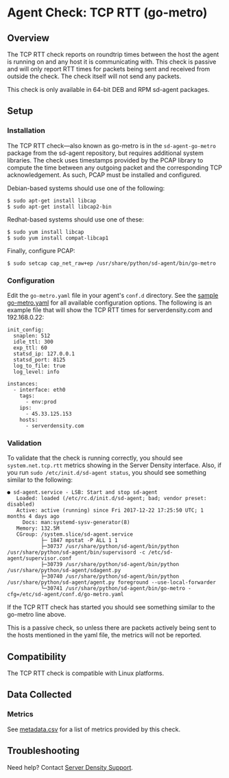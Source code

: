 # Agent Check: TCP RTT (go-metro)

## Overview

The TCP RTT check reports on roundtrip times between the host the agent is running on and any host it is communicating with. This check is passive and will only report RTT times for packets being sent and received from outside the check. The check itself will not send any packets.

This check is only available in 64-bit DEB and RPM sd-agent packages.

## Setup
### Installation

The TCP RTT check—also known as go-metro is in the `sd-agent-go-metro` package from the sd-agent repository, but requires additional system libraries. The check uses timestamps provided by the PCAP library to compute the time between any outgoing packet and the corresponding TCP acknowledgement. As such, PCAP must be installed and configured.

Debian-based systems should use one of the following:

```
$ sudo apt-get install libcap
$ sudo apt-get install libcap2-bin
```

Redhat-based systems should use one of these:

```
$ sudo yum install libcap
$ sudo yum install compat-libcap1
```

Finally, configure PCAP:

```
$ sudo setcap cap_net_raw+ep /usr/share/python/sd-agent/bin/go-metro
```

### Configuration

Edit the ```go-metro.yaml``` file in your agent's ```conf.d``` directory. See the [sample go-metro.yaml](https://github.com/serverdensity/sd-agent-core-plugins/blob/master/go-metro/conf.yaml.example) for all available configuration options. The following is an example file that will show the TCP RTT times for serverdensity.com and 192.168.0.22:

    init_config:
      snaplen: 512
      idle_ttl: 300
      exp_ttl: 60
      statsd_ip: 127.0.0.1
      statsd_port: 8125
      log_to_file: true
      log_level: info

    instances:
      - interface: eth0
        tags:
          - env:prod
        ips:
          - 45.33.125.153
        hosts:
          - serverdensity.com

### Validation

To validate that the check is running correctly, you should see `system.net.tcp.rtt` metrics showing in the Server Density interface. Also, if you run `sudo /etc/init.d/sd-agent status`, you should see something similar to the following:

    ● sd-agent.service - LSB: Start and stop sd-agent
       Loaded: loaded (/etc/rc.d/init.d/sd-agent; bad; vendor preset: disabled)
       Active: active (running) since Fri 2017-12-22 17:25:50 UTC; 1 months 4 days ago
         Docs: man:systemd-sysv-generator(8)
       Memory: 132.5M
       CGroup: /system.slice/sd-agent.service
               ├─ 1847 mpstat -P ALL 1 1
               ├─30737 /usr/share/python/sd-agent/bin/python /usr/share/python/sd-agent/bin/supervisord -c /etc/sd-agent/supervisor.conf
               ├─30739 /usr/share/python/sd-agent/bin/python /usr/share/python/sd-agent/sdagent.py
               ├─30740 /usr/share/python/sd-agent/bin/python /usr/share/python/sd-agent/agent.py foreground --use-local-forwarder
               └─30741 /usr/share/python/sd-agent/bin/go-metro -cfg=/etc/sd-agent/conf.d/go-metro.yaml

If the TCP RTT check has started you should see something similar to the go-metro line above.

This is a passive check, so unless there are packets actively being sent to the hosts mentioned in the yaml file, the metrics will not be reported.

## Compatibility

The TCP RTT check is compatible with Linux platforms.

## Data Collected
### Metrics

See [metadata.csv](https://github.com/serverdensity/sd-agent-core-plugins/blob/master/go-metro/metadata.csv) for a list of metrics provided by this check.

## Troubleshooting
Need help? Contact [Server Density Support](http://support.serverdensity.com).
